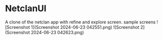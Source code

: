 # NetclanUI
A clone of the netclan app with refine and explore screen.
sample screens 
![Screenshot 1](Screenshot 2024-06-23 042551.png)
![Screenshot 2](Screenshot 2024-06-23 042623.png)

